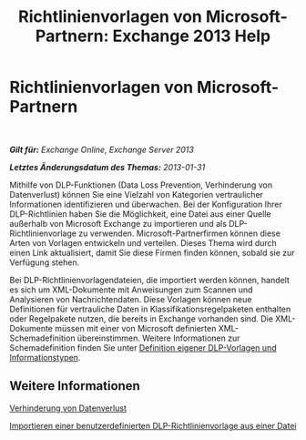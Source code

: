 ﻿---
title: 'Richtlinienvorlagen von Microsoft-Partnern: Exchange 2013 Help'
TOCTitle: Richtlinienvorlagen von Microsoft-Partnern
ms:assetid: 0f95336e-b3ef-4041-9604-adf7b0b335fe
ms:mtpsurl: https://technet.microsoft.com/de-de/library/JJ619284(v=EXCHG.150)
ms:contentKeyID: 50475088
ms.date: 04/24/2018
mtps_version: v=EXCHG.150
ms.translationtype: HT
---

# Richtlinienvorlagen von Microsoft-Partnern

 

_**Gilt für:** Exchange Online, Exchange Server 2013_

_**Letztes Änderungsdatum des Themas:** 2013-01-31_

Mithilfe von DLP-Funktionen (Data Loss Prevention, Verhinderung von Datenverlust) können Sie eine Vielzahl von Kategorien vertraulicher Informationen identifizieren und überwachen. Bei der Konfiguration Ihrer DLP-Richtlinien haben Sie die Möglichkeit, eine Datei aus einer Quelle außerhalb von Microsoft Exchange zu importieren und als DLP-Richtlinienvorlage zu verwenden. Microsoft-Partnerfirmen können diese Arten von Vorlagen entwickeln und verteilen. Dieses Thema wird durch einen Link aktualisiert, damit Sie diese Firmen finden können, sobald sie zur Verfügung stehen.

Bei DLP-Richtlinienvorlagendateien, die importiert werden können, handelt es sich um XML-Dokumente mit Anweisungen zum Scannen und Analysieren von Nachrichtendaten. Diese Vorlagen können neue Definitionen für vertrauliche Daten in Klassifikationsregelpaketen enthalten oder Regelpakete nutzen, die bereits in Exchange vorhanden sind. Die XML-Dokumente müssen mit einer von Microsoft definierten XML-Schemadefinition übereinstimmen. Weitere Informationen zur Schemadefinition finden Sie unter [Definition eigener DLP-Vorlagen und Informationstypen](define-your-own-dlp-templates-and-information-types-exchange-2013-help.md).

## Weitere Informationen

[Verhinderung von Datenverlust](technical-overview-of-dlp-data-loss-prevention-in-exchange.md)

[Importieren einer benutzerdefinierten DLP-Richtlinienvorlage aus einer Datei](import-a-custom-dlp-policy-template-from-a-file-exchange-2013-help.md)

